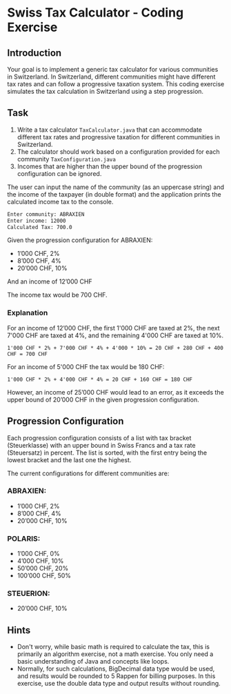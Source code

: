 # Swiss Tax Calculator - Coding Exercise

## Introduction

Your goal is to implement a generic tax calculator for various communities in Switzerland. In Switzerland, different communities might have different tax rates and can follow a progressive taxation system. This coding exercise simulates the tax calculation in Switzerland using a step progression.

## Task

1. Write a tax calculator `TaxCalculator.java` that can accommodate different tax rates and progressive taxation for different communities in Switzerland.
2. The calculator should work based on a configuration provided for each community `TaxConfiguration.java`
3. Incomes that are higher than the upper bound of the progression configuration can be ignored.

The user can input the name of the community (as an uppercase string) and the income of the taxpayer (in double format) and the application prints the calculated income tax to the console.

```bash
Enter community: ABRAXIEN
Enter income: 12000
Calculated Tax: 700.0
```
Given the progression configuration for ABRAXIEN:
- 1’000 CHF, 2%
- 8’000 CHF, 4%
- 20’000 CHF, 10%

And an income of 12’000 CHF

The income tax would be 700 CHF.

### Explanation
For an income of 12’000 CHF, the first 1'000 CHF are taxed at 2%, the next 7'000 CHF are taxed at 4%, and the remaining 4'000 CHF are taxed at 10%.
```
1'000 CHF * 2% + 7'000 CHF * 4% + 4'000 * 10% = 20 CHF + 280 CHF + 400 CHF = 700 CHF
```

For an income of 5'000 CHF the tax would be 180 CHF:

```
1'000 CHF * 2% + 4'000 CHF * 4% = 20 CHF + 160 CHF = 180 CHF
```
However, an income of 25’000 CHF would lead to an error, as it exceeds the upper bound of 20’000 CHF in the given progression configuration.

## Progression Configuration

Each progression configuration consists of a list with tax bracket (Steuerklasse) with an upper bound in Swiss Francs and a tax rate (Steuersatz) in percent.
The list is sorted, with the first entry being the lowest bracket and the last one the highest.

The current configurations for different communities are:

### ABRAXIEN:
- 1’000 CHF, 2%
- 8’000 CHF, 4%
- 20’000 CHF, 10%

### POLARIS:
- 1’000 CHF, 0%
- 4’000 CHF, 10%
- 50’000 CHF, 20%
- 100’000 CHF, 50%

### STEUERION:
- 20’000 CHF, 10%

## Hints

- Don't worry, while basic math is required to calculate the tax, this is primarily an algorithm exercise, not a math exercise. You only need a basic understanding of Java and concepts like loops.
- Normally, for such calculations, BigDecimal data type would be used, and results would be rounded to 5 Rappen for billing purposes. In this exercise, use the double data type and output results without rounding.
